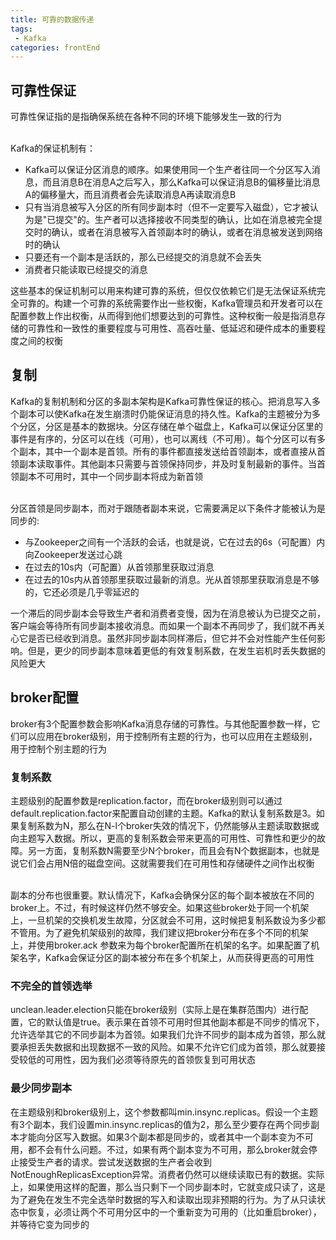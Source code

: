 ```yaml
---
title: 可靠的数据传递
tags: 
 - Kafka
categories: frontEnd
---
```


## 可靠性保证
可靠性保证指的是指确保系统在各种不同的环境下能够发生一致的行为

&emsp;  
Kafka的保证机制有：
* Kafka可以保证分区消息的顺序。如果使用同一个生产者往同一个分区写入消息，而且消息B在消息A之后写入，那么Kafka可以保证消息B的偏移量比消息A的偏移量大，而且消费者会先读取消息A再读取消息B
* 只有当消息被写入分区的所有同步副本时（但不一定要写入磁盘），它才被认为是"已提交"的。生产者可以选择接收不同类型的确认，比如在消息被完全提交时的确认，或者在消息被写入首领副本时的确认，或者在消息被发送到网络时的确认
* 只要还有一个副本是活跃的，那么已经提交的消息就不会丢失
* 消费者只能读取已经提交的消息

这些基本的保证机制可以用来构建可靠的系统，但仅仅依赖它们是无法保证系统完全可靠的。构建一个可靠的系统需要作出一些权衡，Kafka管理员和开发者可以在配置参数上作出权衡，从而得到他们想要达到的可靠性。这种权衡一般是指消息存储的可靠性和一致性的重要程度与可用性、高吞吐量、低延迟和硬件成本的重要程度之间的权衡

## 复制
Kafka的复制机制和分区的多副本架构是Kafka可靠性保证的核心。把消息写入多个副本可以使Kafka在发生崩溃时仍能保证消息的持久性。Kafka的主题被分为多个分区，分区是基本的数据块。分区存储在单个磁盘上，Kafka可以保证分区里的事件是有序的，分区可以在线（可用），也可以离线（不可用）。每个分区可以有多个副本，其中一个副本是首领。所有的事件都直接发送给首领副本，或者直接从首领副本读取事件。其他副本只需要与首领保持同步，并及时复制最新的事件。当首领副本不可用时，其中一个同步副本将成为新首领

&emsp;  
分区首领是同步副本，而对于跟随者副本来说，它需要满足以下条件才能被认为是同步的:
* 与Zookeeper之间有一个活跃的会话，也就是说，它在过去的6s（可配置）内向Zookeeper发送过心跳
* 在过去的10s内（可配置）从首领那里获取过消息
* 在过去的10s内从首领那里获取过最新的消息。光从首领那里获取消息是不够的，它还必须是几乎零延迟的

一个滞后的同步副本会导致生产者和消费者变慢，因为在消息被认为已提交之前，客户端会等待所有同步副本接收消息。而如果一个副本不再同步了，我们就不再关心它是否已经收到消息。虽然非同步副本同样滞后，但它并不会对性能产生任何影响。但是，更少的同步副本意味着更低的有效复制系数，在发生岩机时丢失数据的风险更大 

## broker配置
broker有3个配置参数会影响Kafka消息存储的可靠性。与其他配置参数一样，它们可以应用在broker级别，用于控制所有主题的行为，也可以应用在主题级别，用于控制个别主题的行为

### 复制系数
主题级别的配置参数是replication.factor，而在broker级别则可以通过default.replication.factor来配置自动创建的主题。Kafka的默认复制系数是3。如果复制系数为N，那么在N-l个broker失效的情况下，仍然能够从主题读取数据或向主题写入数据。所以，更高的复制系数会带来更高的可用性、可靠性和更少的故障。另一方面，复制系数N需要至少N个broker，而且会有N个数据副本，也就是说它们会占用N倍的磁盘空间。这就需要我们在可用性和存储硬件之间作出权衡

&emsp;  
副本的分布也很重要。默认情况下，Kafka会确保分区的每个副本被放在不同的broker上。不过，有时候这样仍然不够安全。如果这些broker处于同一个机架上，一旦机架的交换机发生故障，分区就会不可用，这时候把复制系数设为多少都不管用。为了避免机架级别的故障，我们建议把broker分布在多个不同的机架上，并使用broker.ack 参数来为每个broker配置所在机架的名字。如果配置了机架名字，Kafka会保证分区的副本被分布在多个机架上，从而获得更高的可用性

### 不完全的首领选举
unclean.leader.election只能在broker级别（实际上是在集群范围内）进行配置，它的默认值是true。表示果在首领不可用时但其他副本都是不同步的情况下，允许选举其它的不同步副本为首领。如果我们允许不同步的副本成为首领，那么就要承担丢失数据和出现数据不一致的风险。如果不允许它们成为首领，那么就要接受较低的可用性，因为我们必须等待原先的首领恢复到可用状态

### 最少同步副本
在主题级别和broker级别上，这个参数都叫min.insync.replicas。假设一个主题有3个副本，我们设置min.insync.replicas的值为2，那么至少要存在两个同步副本才能向分区写入数据。如果3个副本都是同步的，或者其中一个副本变为不可用，都不会有什么问题。不过，如果有两个副本变为不可用，那么broker就会停止接受生产者的请求。尝试发送数据的生产者会收到NotEnoughReplicasException异常。消费者仍然可以继续读取已有的数据。实际上，如果使用这样的配置，那么当只剩下一个同步副本时，它就变成只读了，这是为了避免在发生不完全选举时数据的写入和读取出现非预期的行为。为了从只读状态中恢复，必须让两个不可用分区中的一个重新变为可用的（比如重启broker），并等待它变为同步的

